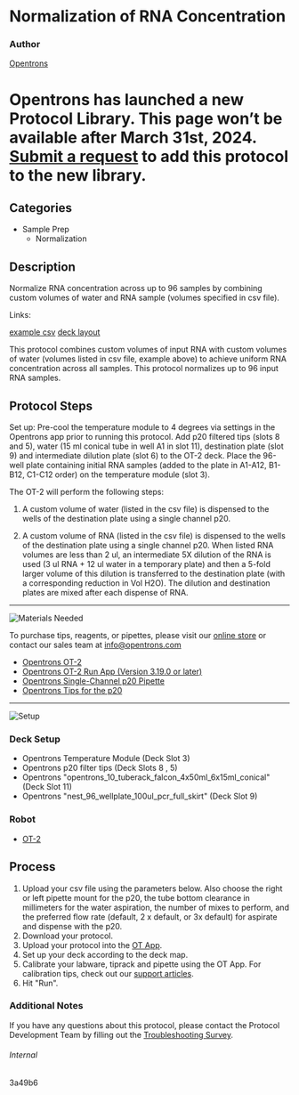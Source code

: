 # Normalization of RNA Concentration

### Author
[Opentrons](https://opentrons.com/)


# Opentrons has launched a new Protocol Library. This page won’t be available after March 31st, 2024. [Submit a request](https://docs.google.com/forms/d/e/1FAIpQLSdYYp9QCKow4nn0KlCVsMS3HX0eJ0N9O7-erajKvcpT0lWbSg/viewform) to add this protocol to the new library.

## Categories
* Sample Prep
     * Normalization

## Description
Normalize RNA concentration across up to 96 samples by combining custom volumes of water and RNA sample (volumes specified in csv file).

Links:

[example csv](https://s3.amazonaws.com/pf-upload-01/u-4256/0/2021-03-09/0e24lpo/RNA%20conc_sample.xlsx)
[deck layout](https://s3.amazonaws.com/pf-upload-01/u-4256/0/2021-03-09/aw34l9t/1.jpg)

This protocol combines custom volumes of input RNA with custom volumes of water (volumes listed in csv file, example above) to achieve uniform RNA concentration across all samples. This protocol normalizes up to 96 input RNA samples.

## Protocol Steps

Set up: Pre-cool the temperature module to 4 degrees via settings in the Opentrons app prior to running this protocol. Add p20 filtered tips (slots 8 and 5), water (15 ml conical tube in well A1 in slot 11), destination plate (slot 9) and intermediate dilution plate (slot 6) to the OT-2 deck. Place the 96-well plate containing initial RNA samples (added to the plate in A1-A12, B1-B12, C1-C12 order) on the temperature module (slot 3).

The OT-2 will perform the following steps:

1. A custom volume of water (listed in the csv file) is dispensed to the wells of the destination plate using a single channel p20.

2. A custom volume of RNA (listed in the csv file) is dispensed to the wells of the destination plate using a single channel p20. When listed RNA volumes are less than 2 ul, an intermediate 5X dilution of the RNA is used (3 ul RNA + 12 ul water in a temporary plate) and then a 5-fold larger volume of this dilution is transferred to the destination plate (with a corresponding reduction in Vol H2O). The dilution and destination plates are mixed after each dispense of RNA.

---
![Materials Needed](https://s3.amazonaws.com/opentrons-protocol-library-website/custom-README-images/001-General+Headings/materials.png)

To purchase tips, reagents, or pipettes, please visit our [online store](https://shop.opentrons.com/) or contact our sales team at [info@opentrons.com](mailto:info@opentrons.com)

* [Opentrons OT-2](https://shop.opentrons.com/collections/ot-2-robot/products/ot-2)
* [Opentrons OT-2 Run App (Version 3.19.0 or later)](https://opentrons.com/ot-app/)
* [Opentrons Single-Channel p20 Pipette](https://shop.opentrons.com/collections/ot-2-pipettes/products/single-channel-electronic-pipette)
* [Opentrons Tips for the p20](https://shop.opentrons.com/collections/opentrons-tips)

---
![Setup](https://s3.amazonaws.com/opentrons-protocol-library-website/custom-README-images/001-General+Headings/Setup.png)

### Deck Setup
* Opentrons Temperature Module (Deck Slot 3)
* Opentrons p20 filter tips (Deck Slots 8 , 5)
* Opentrons "opentrons_10_tuberack_falcon_4x50ml_6x15ml_conical" (Deck Slot 11)
* Opentrons "nest_96_wellplate_100ul_pcr_full_skirt" (Deck Slot 9)

### Robot
* [OT-2](https://opentrons.com/ot-2)

## Process
1. Upload your csv file using the parameters below. Also choose the right or left pipette mount for the p20, the tube bottom clearance in millimeters for the water aspiration, the number of mixes to perform, and the preferred flow rate (default, 2 x default, or 3x default) for aspirate and dispense with the p20.
2. Download your protocol.
3. Upload your protocol into the [OT App](https://opentrons.com/ot-app).
4. Set up your deck according to the deck map.
5. Calibrate your labware, tiprack and pipette using the OT App. For calibration tips, check out our [support articles](https://support.opentrons.com/en/collections/1559720-guide-for-getting-started-with-the-ot-2).
6. Hit "Run".

### Additional Notes
If you have any questions about this protocol, please contact the Protocol Development Team by filling out the [Troubleshooting Survey](https://protocol-troubleshooting.paperform.co/).

###### Internal
3a49b6

